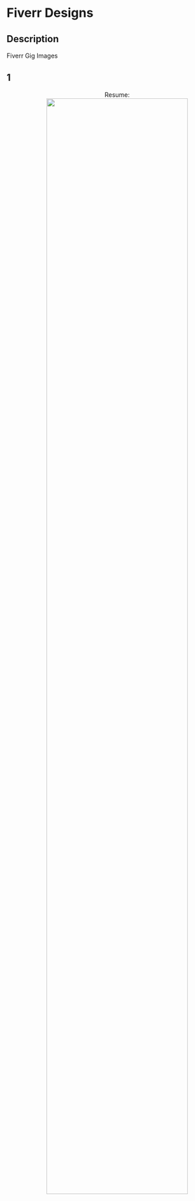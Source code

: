 <h1>Fiverr Designs</h1>


<h2>Description</h2>
Fiverr Gig Images
<br />


<h2>1</h2>

<p align="center">
Resume: <br/>
<img src="https://i.imgur.com/BbgPMzk.jpeg" height="80%" width="80%" alt=""/>
<br />

